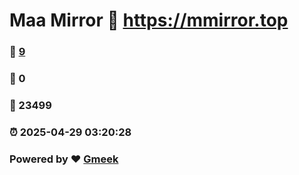# Maa Mirror :link: https://mmirror.top 
### :page_facing_up: [9](https://mmirror.top/tag.html) 
### :speech_balloon: 0 
### :hibiscus: 23499 
### :alarm_clock: 2025-04-29 03:20:28 
### Powered by :heart: [Gmeek](https://github.com/Meekdai/Gmeek)

